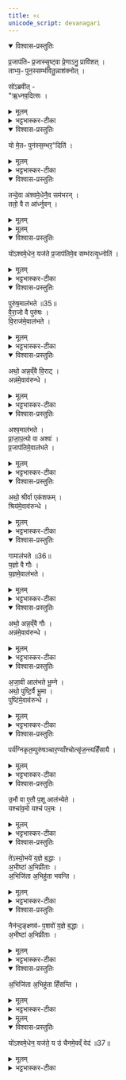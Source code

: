 ```yaml
---
title: ०८
unicode_script: devanagari
---
```


<details open><summary>विश्वास-प्रस्तुतिः</summary>

प्र॒जाप॑तिᳶ प्र॒जास्सृ॒ष्ट्वा प्रे॒णाऽनु॒ प्रावि॑शत् ।  
ताभ्य॒ᳶ पुन॒स्सम्भ॑वितु॒न्नाश॑क्नोत् ।  

सो॑ऽब्रवीत् -  
"ऋ॒ध्नव॒दित्सः ।  
</details>

<details><summary>मूलम्</summary>

प्र॒जाप॑तिᳶ प्र॒जास्सृ॒ष्ट्वा प्रे॒णाऽनु॒ प्रावि॑शत् ।  
ताभ्य॒ᳶ पुन॒स्सम्भ॑वितु॒न्नाश॑क्नोत् ।  

सो॑ऽब्रवीत् -  
"ऋ॒ध्नव॒दित्सः ।  
</details>

<details><summary>भट्टभास्कर-टीका</summary>

1प्रजापतिः प्रजास्सृष्टेत्यादि ॥ प्रेणा प्रेम्णा । छान्दसो वर्णलोपः । प्रजासु क्षिप्तस्यात्मीयेन रूपेण संहत्यावस्थानं संभवः पृथक्त्वं, तत्कर्तुमशक्तोऽब्रवीत् ऋध्नवदिति ।  
</details>

<details open><summary>विश्वास-प्रस्तुतिः</summary>

यो मे॒तᳶ पुन॑स्स॒म्भर॒"दिति॑ ।  
</details>

<details><summary>मूलम्</summary>

यो मे॒तᳶ पुन॑स्स॒म्भर॒"दिति॑ ।  
</details>

<details><summary>भट्टभास्कर-टीका</summary>

ऋध्नुयादेव सः यो मा इतः प्रजाभ्यः संभरत् संभरेत् । भृञोलेट् । एकत्र संभृतं कुर्यात् ।  
</details>

<details open><summary>विश्वास-प्रस्तुतिः</summary>

तन्दे॒वा अ॑श्वमे॒धेनै॒व सम॑भरन् ।  
ततो॒ वै त आ॑र्ध्नुवन् ।  
</details>

<details><summary>मूलम्</summary>

तन्दे॒वा अ॑श्वमे॒धेनै॒व सम॑भरन् ।  
ततो॒ वै त आ॑र्ध्नुवन् ।  
</details>


<details><summary>मूलम्</summary>

यो॑ऽश्वमे॒धेन॒ यज॑ते ।  
प्र॒जाप॑तिमे॒व सम्भ॑रत्यृ॒ध्नोति॑ ।  
</details>

<details open><summary>विश्वास-प्रस्तुतिः</summary>

यो॑ऽश्वमे॒धेन॒ यज॑ते प्र॒जाप॑तिमे॒व सम्भ॑रत्यृ॒ध्नोति॑ ।  
</details>

<details><summary>मूलम्</summary>

यो॑ऽश्वमे॒धेन॒ यज॑ते प्र॒जाप॑तिमे॒व सम्भ॑रत्यृ॒ध्नोति॑ ।  
</details>

<details><summary>भट्टभास्कर-टीका</summary>

तमित्यादि गतम् ॥
</details>

<details open><summary>विश्वास-प्रस्तुतिः</summary>

पुरु॑ष॒माल॑भते ॥35॥  
वै॒रा॒जो वै पुरु॑षः ।  
वि॒राज॑मे॒वाल॑भते ।  
</details>

<details><summary>मूलम्</summary>

पुरु॑ष॒माल॑भते ॥35॥  
वै॒रा॒जो वै पुरु॑षः ।  
वि॒राज॑मे॒वाल॑भते ।  
</details>

<details><summary>भट्टभास्कर-टीका</summary>

2पुरुषमालभत इत्यादि ॥ जातिनिर्देशोऽयं, यदुक्तं 'वैराजी पुरुषी' इति । वैराजः पुरुषः विराजः प्रजापतेः अपत्यत्वात् । तस्मात् विराडेव आलब्धो भवति ।  
</details>

<details open><summary>विश्वास-प्रस्तुतिः</summary>

अथो॒ अन्न॒व्ँवै वि॒राट् ।  
अन्न॑मे॒वाव॑रुन्धे ।  
</details>

<details><summary>मूलम्</summary>

अथो॒ अन्न॒व्ँवै वि॒राट् ।  
अन्न॑मे॒वाव॑रुन्धे ।  
</details>

<details><summary>भट्टभास्कर-टीका</summary>

अपि च विराजोऽन्नत्वात् अन्नं लब्धं भवति ॥
</details>

<details open><summary>विश्वास-प्रस्तुतिः</summary>

अश्व॒माल॑भते ।  
प्रा॒जा॒प॒त्यो वा अश्वः॑ ।  
प्र॒जाप॑तिमे॒वाल॑भते ।  
</details>

<details><summary>मूलम्</summary>

अश्व॒माल॑भते ।  
प्रा॒जा॒प॒त्यो वा अश्वः॑ ।  
प्र॒जाप॑तिमे॒वाल॑भते ।  
</details>

<details><summary>भट्टभास्कर-टीका</summary>

3अश्वमिति ॥ अश्वस्य प्रजापतेरक्षिपरिणामत्वात् प्रजापतिरेवालब्धो भवति ।  
</details>

<details open><summary>विश्वास-प्रस्तुतिः</summary>

अथो॒ श्रीर्वा एक॑शफम् ।  
श्रिय॑मे॒वाव॑रुन्धे ।  
</details>

<details><summary>मूलम्</summary>

अथो॒ श्रीर्वा एक॑शफम् ।  
श्रिय॑मे॒वाव॑रुन्धे ।  
</details>

<details><summary>भट्टभास्कर-टीका</summary>

अपि च - श्रीमत्सम्बन्धित्वेन वा एकशफपशूनां श्रीत्वात् श्रीः आलब्धा भवति । जातिनिर्देशवस्त्वभिप्रायेण नपुंसकत्वम् ॥
</details>

<details open><summary>विश्वास-प्रस्तुतिः</summary>

गामाल॑भते ॥36॥  
य॒ज्ञो वै गौः ।  
य॒ज्ञमे॒वाल॑भते ।  
</details>

<details><summary>मूलम्</summary>

गामाल॑भते ॥36॥  
य॒ज्ञो वै गौः ।  
य॒ज्ञमे॒वाल॑भते ।  
</details>

<details><summary>भट्टभास्कर-टीका</summary>

4गामिति ॥ अभिमतप्रदत्वेन पावनत्वेन वा यज्ञ एव गौः तस्मात् यज्ञ एवालब्धो भवति ।  
</details>

<details open><summary>विश्वास-प्रस्तुतिः</summary>

अथो॒ अन्न॒व्ँवै गौः ।  
अन्न॑मे॒वाव॑रुन्धे ।  
</details>

<details><summary>मूलम्</summary>

अथो॒ अन्न॒व्ँवै गौः ।  
अन्न॑मे॒वाव॑रुन्धे ।  
</details>

<details><summary>भट्टभास्कर-टीका</summary>

अपि च अदनीयानां क्षीरादीनां हेतुत्वात् अन्नमेव गौः तस्मात् अन्नं लब्धं भवति ॥
</details>

<details open><summary>विश्वास-प्रस्तुतिः</summary>

अ॒जा॒वी आल॑भते भू॒म्ने ।  
अथो॒ पुष्टि॒र्वै भू॒मा ।  
पुष्टि॑मे॒वाव॑रुन्धे ।  
</details>

<details><summary>मूलम्</summary>

अ॒जा॒वी आल॑भते भू॒म्ने ।  
अथो॒ पुष्टि॒र्वै भू॒मा ।  
पुष्टि॑मे॒वाव॑रुन्धे ।  
</details>

<details><summary>भट्टभास्कर-टीका</summary>

5अजावी इति ॥ भूमा बहुत्वं वृद्धिः 'बहोर्लोपो भू च बहोः' ॥
</details>

<details open><summary>विश्वास-प्रस्तुतिः</summary>

पर्य॑ग्निकृत॒म्पुरु॑षञ्चार॒ण्याँश्चोत्सृ॑ज॒न्त्यहिँ॑सायै ।  
</details>

<details><summary>मूलम्</summary>

पर्य॑ग्निकृत॒म्पुरु॑षञ्चार॒ण्याँश्चोत्सृ॑ज॒न्त्यहिँ॑सायै ।  
</details>

<details><summary>भट्टभास्कर-टीका</summary>

पर्यग्निकृतमित्यादि । गतम् ॥
</details>

<details open><summary>विश्वास-प्रस्तुतिः</summary>

उ॒भौ वा ए॒तौ प॒शू आल॑भ्येते ।  
यश्चा॑व॒मो यश्च॑ पर॒मः ।  
</details>

<details><summary>मूलम्</summary>

उ॒भौ वा ए॒तौ प॒शू आल॑भ्येते ।  
यश्चा॑व॒मो यश्च॑ पर॒मः ।  
</details>

<details><summary>भट्टभास्कर-टीका</summary>

6उभौ वा इति ॥ अवमः पुरुषादि परमः विराडादिः
</details>

<details open><summary>विश्वास-प्रस्तुतिः</summary>

ते॑ऽस्यो॒भये॑ य॒ज्ञे ब॒द्धाः ।  
अ॒भीष्टा॑ अ॒भिप्री॑ताः ।  
अ॒भिजि॑ता अ॒भिहु॑ता भवन्ति ।  
</details>

<details><summary>मूलम्</summary>

ते॑ऽस्यो॒भये॑ य॒ज्ञे ब॒द्धाः ।  
अ॒भीष्टा॑ अ॒भिप्री॑ताः ।  
अ॒भिजि॑ता अ॒भिहु॑ता भवन्ति ।  
</details>

<details><summary>भट्टभास्कर-टीका</summary>

ते उभये पशवः अस्य यज्ञे बद्धाः नियुक्ताः पर्यग्निकृतोत्सर्गविनियोगमात्रेण अभीष्टाः आभिमुख्येन प्राप्ताः । इष गतौ । अभिप्रीताः आभिमुख्येन प्रीताः अभिजिताः वशीकृताः अभिहुताः अग्नौ परिहुता एव भवन्ति ।  
</details>

<details open><summary>विश्वास-प्रस्तुतिः</summary>

नैन॑न्द॒ङ्क्ष्णव॑ᳶ प॒शवो॑ य॒ज्ञे ब॒द्धाः ।  
अ॒भीष्टा॑ अ॒भिप्री॑ताः ।  
</details>

<details><summary>मूलम्</summary>

नैन॑न्द॒ङ्क्ष्णव॑ᳶ प॒शवो॑ य॒ज्ञे ब॒द्धाः ।  
अ॒भीष्टा॑ अ॒भिप्री॑ताः ।  
</details>

<details><summary>भट्टभास्कर-टीका</summary>

ये पुनः अस्य यज्ञे बद्धाः दंक्ष्णवः दंशनशीलाः हिंस्राः पशवः 'दंशेश्च' इति कसुन्प्रत्ययः । अत्र दखषटणान् +++(दक्षण्वान् इति स्यात् )+++प्रातिशाख्यविद आहुः ।  
</details>

<details open><summary>विश्वास-प्रस्तुतिः</summary>

अ॒भिजि॑ता अ॒भिहु॑ता हिँसन्ति ।  
</details>

<details><summary>मूलम्</summary>

अ॒भिजि॑ता अ॒भिहु॑ता हिँसन्ति ।  
</details>

<details><summary>भट्टभास्कर-टीका</summary>

अथ तेऽप्यभीष्टादिगुणा भवन्तो नैव हिंसन्ति ।  
</details>


<details><summary>मूलम्</summary>

यो॑ऽश्वमे॒धेन॒ यज॑ते ।  
य उ॑ चैनमे॒वव्ँ वेद॑ ॥37॥   
</details>

<details open><summary>विश्वास-प्रस्तुतिः</summary>

यो॑ऽश्वमे॒धेन॒ यज॑ते॒ य उ॑ चैनमे॒वव्ँ वेद॑ ॥37॥  
</details>

<details><summary>मूलम्</summary>

यो॑ऽश्वमे॒धेन॒ यज॑ते॒ य उ॑ चैनमे॒वव्ँ वेद॑ ॥37॥  
</details>

<details><summary>भट्टभास्कर-टीका</summary>

कम्? योऽश्वमेधेन यजते । यश्चैनमश्वमेधं एवंप्रभावं वेदैव न त्वनेन यजते तावुभावपि न हिंसन्ति ॥  

इति तृतीये नवमे अष्टमोऽनुवाकः ॥  

</details>

